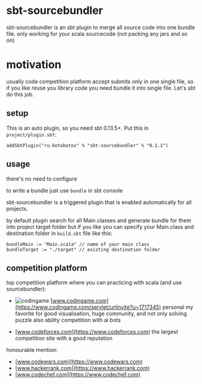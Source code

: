 sbt-sourcebundler
====================

sbt-sourcebundler is an sbt plugin to merge all source code into one bundle file.
only working for your scala sourcecode (not packing any jars and so on)


motivation
============
usually code competition platform accept submits only in one single file, so if you like reuse you library code you need bundle it into single file. Let's sbt do this job.

setup
-----

This is an auto plugin, so you need sbt 0.13.5+. Put this in `project/plugin.sbt`:

```sbtshell
addSbtPlugin("ru.kotobotov" % "sbt-sourcebundler" % "0.1.1")
```

usage
-----

there's no need to configure

to write a bundle just use `bundle` in sbt console

sbt-sourcebundler is a triggered plugin that is enabled automatically for all projects.

by default plugin search for all Main.classes and generate bundle for them into project target folder
but if you like you can specify your Main.class and destination folder in `build.sbt` file like this:

```sbtshell
bundleMain := "Main.scala" // name of your main class
bundleTarget := "./target" // existing destination folder
```


competition platform
-----------------
top competition platform where you can practicing with scala (and use sourcebundler):

- ![codingame](https://static.codingame.com/assets/spritesheets/cg-footer-huge.c6333cce.png)
[www.codingame.com](https://www.codingame.com/servlet/urlinvite?u=1717345)
personal my favorite for good visualisation, huge community, and not only solving puzzle also ability competition with ai bots

- [www.codeforces.com](https://www.codeforces.com)
the largest competition site with a good reputation

honourable mention:

- [www.codewars.com](https://www.codewars.com)
- [www.hackerrank.com](https://www.hackerrank.com)
- [www.codechef.com](https://www.codechef.com)
